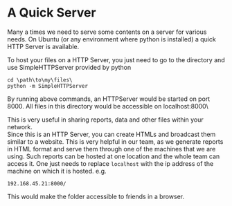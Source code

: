 A Quick Server
==============
Many a times we need to serve some contents on a server for various needs. On Ubuntu (or any environment where python is installed) a quick HTTP Server is available.

To host your files on a HTTP Server, you just need to go to the directory and use SimpleHTTPServer provided by python

	cd \path\to\my\files\
	python -m SimpleHTTPServer

By running above commands, an HTTPServer would be started on port 8000. All files in this directory would be accessible on localhost:8000\

This is very useful in sharing reports, data and other files within your network.   
Since this is an HTTP Server, you can create HTMLs and broadcast them similar to a website. This is very helpful in our team, as we generate reports in HTML format and serve them through one of the machines that we are using.
Such reports can be hosted at one location and the whole team can access it.
One just needs to replace `localhost` with the ip address of the machine on which it is hosted. e.g.

	192.168.45.21:8000/

This would make the folder accessible to friends in a browser.